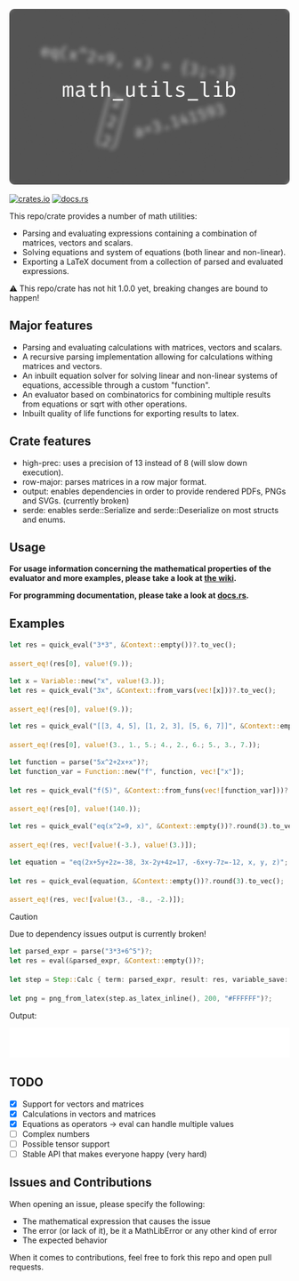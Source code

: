 <p align="center">
  <img src="./images/Banner.png" />
</p>


[![crates.io](https://img.shields.io/badge/crates.io-orange?style=for-the-badge&logo=rust)](https://crates.io/crates/math_utils_lib)
[![docs.rs](https://img.shields.io/badge/docs.rs-gray?style=for-the-badge&logo=docs.rs)](https://docs.rs/math_utils_lib/latest/math_utils_lib/)

This repo/crate provides a number of math utilities:

- Parsing and evaluating expressions containing a combination of matrices, vectors and scalars.
- Solving equations and system of equations (both linear and non-linear).
- Exporting a LaTeX document from a collection of parsed and evaluated expressions.

:warning: This repo/crate has not hit 1.0.0 yet, breaking changes are bound to happen!

## Major features

- Parsing and evaluating calculations with matrices, vectors and scalars.
- A recursive parsing implementation allowing for calculations withing matrices and vectors.
- An inbuilt equation solver for solving linear and non-linear systems of equations, accessible through a custom "function".
- An evaluator based on combinatorics for combining multiple results from equations or sqrt with other operations.
- Inbuilt quality of life functions for exporting results to latex.

## Crate features

- high-prec: uses a precision of 13 instead of 8 (will slow down execution).
- row-major: parses matrices in a row major format.
- output: enables dependencies in order to provide rendered PDFs, PNGs and SVGs. (currently broken)
- serde: enables serde::Serialize and serde::Deserialize on most structs and enums.

## Usage

**For usage information concerning the mathematical properties of the evaluator and more examples, please take a look at [the wiki](https://github.com/Waigo01/math_utils_lib/wiki).**

**For programming documentation, please take a look at [docs.rs](https://docs.rs/math_utils_lib/latest/math_utils_lib/).**


## Examples
```rust
let res = quick_eval("3*3", &Context::empty())?.to_vec();
    
assert_eq!(res[0], value!(9.));
```

```rust
let x = Variable::new("x", value!(3.));
let res = quick_eval("3x", &Context::from_vars(vec![x]))?.to_vec();

assert_eq!(res[0], value!(9.));
```

```rust
let res = quick_eval("[[3, 4, 5], [1, 2, 3], [5, 6, 7]]", &Context::empty())?.to_vec();

assert_eq!(res[0], value!(3., 1., 5.; 4., 2., 6.; 5., 3., 7.));
```

```rust
let function = parse("5x^2+2x+x")?;
let function_var = Function::new("f", function, vec!["x"]);

let res = quick_eval("f(5)", &Context::from_funs(vec![function_var]))?.to_vec();

assert_eq!(res[0], value!(140.));
```

```rust
let res = quick_eval("eq(x^2=9, x)", &Context::empty())?.round(3).to_vec();
    
assert_eq!(res, vec![value!(-3.), value!(3.)]);
```

```rust
let equation = "eq(2x+5y+2z=-38, 3x-2y+4z=17, -6x+y-7z=-12, x, y, z)";

let res = quick_eval(equation, &Context::empty())?.round(3).to_vec();

assert_eq!(res, vec![value!(3., -8., -2.)]);
```

> [!CAUTION]
> Due to dependency issues output is currently broken!

```rust
let parsed_expr = parse("3*3+6^5")?;
let res = eval(&parsed_expr, &Context::empty())?;

let step = Step::Calc { term: parsed_expr, result: res, variable_save: Some("x".to_string()) };

let png = png_from_latex(step.as_latex_inline(), 200, "#FFFFFF")?;
```

Output:

![For proper render visit github](./images/test.png)

## TODO

- [x] Support for vectors and matrices
- [x] Calculations in vectors and matrices
- [x] Equations as operators -> eval can handle multiple values
- [ ] Complex numbers
- [ ] Possible tensor support
- [ ] Stable API that makes everyone happy (very hard)

## Issues and Contributions

When opening an issue, please specify the following:

- The mathematical expression that causes the issue
- The error (or lack of it), be it a MathLibError or any other kind of error
- The expected behavior

When it comes to contributions, feel free to fork this repo and open pull requests.
